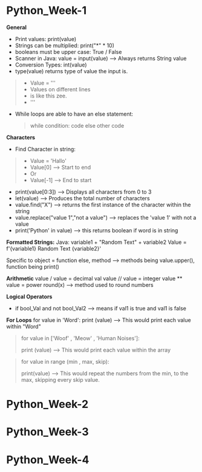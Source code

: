 # Python_Week-1
**General**
- Print values: print(value)
- Strings can be multiplied: print("*" * 10)
- booleans must be upper case: True / False
- Scanner in Java: value = input(value) --> Always returns String value
- Conversion Types: int(value)
- type(value) returns type of value the input is.

> - Value = ''' 
> - Values on different lines
> - is like this zee.
> - '''

- While loops are able to have an else statement:
  > while condition:
  > code
  > else
  >  other code

**Characters**
- Find Character in string: 

> - Value = 'Hallo'
>  - Value[0] --> Start to end
 > - Or
  > - Value[-1] --> End to start

- print(value[0:3]) --> Displays all characters from 0 to 3
- let(value) --> Produces the total number of characters
- value.find("X") --> returns the first instance of the character within the string 
- value.replace("value 1","not a value") --> replaces the 'value 1' with not a value
- print('Python' in value) --> this returns boolean if word is in string

**Formatted Strings:**
Java: variable1 + "Random Text" + variable2
Value = f'{variable1} Random Text {variable2}'

Specific to object = function
else, method --> methods being value.upper(), function being print()

**Arithmetic**
value / value = decimal val
value // value = integer
value ** value = power
round(x) --> method used to round numbers

**Logical Operators**
- if bool_Val and not bool_Val2 --> means if val1 is true and val1 is false

**For Loops**
for value in 'Word':
  print (value) --> This would print each value within "Word"

> for value in ['Woof' , 'Meow' , 'Human Noises']:
>
> print (value) --> This would print each value within the array

> for value in range (min , max, skip):
> 
 > print(value) --> This would repeat the numbers from the min, to the max, skipping every skip value.














# Python_Week-2

# Python_Week-3

# Python_Week-4


